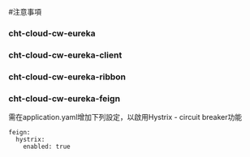 #注意事項

### cht-cloud-cw-eureka

### cht-cloud-cw-eureka-client

### cht-cloud-cw-eureka-ribbon

### cht-cloud-cw-eureka-feign
需在application.yaml增加下列設定，以啟用Hystrix - circuit breaker功能
~~~
feign:
  hystrix:
    enabled: true
~~~